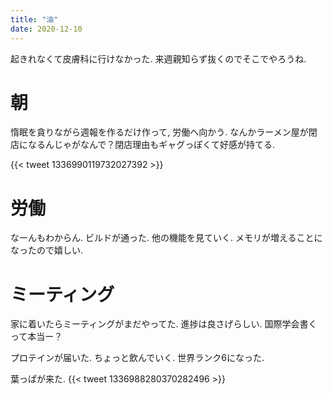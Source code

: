 ```yaml
---
title: "油"
date: 2020-12-10
---
```


起きれなくて皮膚科に行けなかった. 来週親知らず抜くのでそこでやろうね.

# 朝
惰眠を貪りながら週報を作るだけ作って, 労働へ向かう. なんかラーメン屋が閉店になるんじゃがなんで？閉店理由もギャグっぽくて好感が持てる.

{{< tweet 1336990119732027392 >}}

# 労働
なーんもわからん. ビルドが通った. 他の機能を見ていく. メモリが増えることになったので嬉しい.

# ミーティング
家に着いたらミーティングがまだやってた. 進捗は良さげらしい. 国際学会書くって本当ー？

プロテインが届いた. ちょっと飲んでいく.
世界ランク6になった.

葉っぱが来た.
{{< tweet 1336988280370282496 >}}
